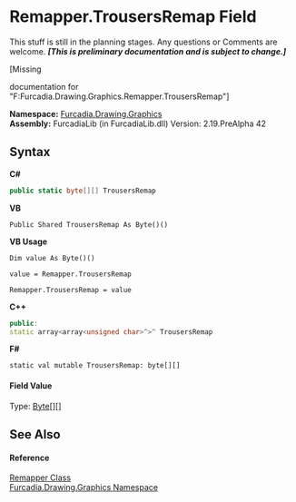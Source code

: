 # Remapper.TrousersRemap Field
This stuff is still in the planning stages. Any questions or Comments are welcome. _**\[This is preliminary documentation and is subject to change.\]**_

\[Missing <summary> documentation for "F:Furcadia.Drawing.Graphics.Remapper.TrousersRemap"\]

**Namespace:**&nbsp;<a href="N_Furcadia_Drawing_Graphics">Furcadia.Drawing.Graphics</a><br />**Assembly:**&nbsp;FurcadiaLib (in FurcadiaLib.dll) Version: 2.19.PreAlpha 42

## Syntax

**C#**<br />
``` C#
public static byte[][] TrousersRemap
```

**VB**<br />
``` VB
Public Shared TrousersRemap As Byte()()
```

**VB Usage**<br />
``` VB Usage
Dim value As Byte()()

value = Remapper.TrousersRemap

Remapper.TrousersRemap = value
```

**C++**<br />
``` C++
public:
static array<array<unsigned char>^>^ TrousersRemap
```

**F#**<br />
``` F#
static val mutable TrousersRemap: byte[][]
```


#### Field Value
Type: <a href="http://msdn2.microsoft.com/en-us/library/yyb1w04y" target="_blank">Byte</a>[][]

## See Also


#### Reference
<a href="T_Furcadia_Drawing_Graphics_Remapper">Remapper Class</a><br /><a href="N_Furcadia_Drawing_Graphics">Furcadia.Drawing.Graphics Namespace</a><br />
